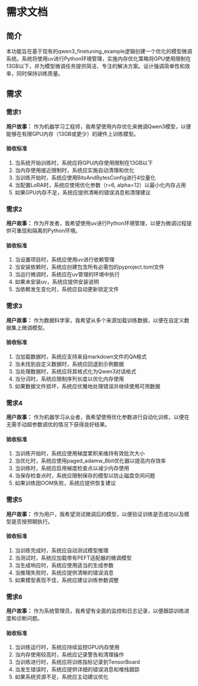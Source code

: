 # 需求文档

## 简介

本功能旨在基于现有的qwen3_finetuning_example逻辑创建一个优化的模型微调系统。系统将使用uv进行Python环境管理，实施内存优化策略将GPU使用限制在13GB以下，并为模型微调任务提供简洁、专注的解决方案。设计强调简单性和效率，同时保持训练质量。

## 需求

### 需求1

**用户故事：** 作为机器学习工程师，我希望使用内存优化来微调Qwen3模型，以便能够在有限GPU内存（13GB或更少）的硬件上训练模型。

#### 验收标准

1. 当系统开始训练时，系统应将GPU内存使用限制在13GB以下
2. 当内存使用接近限制时，系统应实施自动清理和优化
3. 当训练开始时，系统应使用BitsAndBytesConfig进行4位量化
4. 当配置LoRA时，系统应使用优化参数（r=6, alpha=12）以最小化内存占用
5. 如果GPU内存不足，系统应提供清晰的错误消息和清理建议

### 需求2

**用户故事：** 作为开发者，我希望使用uv进行Python环境管理，以便为微调过程提供可重现和隔离的Python环境。

#### 验收标准

1. 当设置项目时，系统应使用uv进行依赖管理
2. 当安装依赖时，系统应创建包含所有必需包的pyproject.toml文件
3. 当运行微调时，系统应在uv管理的环境中执行
4. 如果未安装uv，系统应提供安装说明
5. 当依赖发生变化时，系统应自动更新锁定文件

### 需求3

**用户故事：** 作为数据科学家，我希望从多个来源加载训练数据，以便在自定义数据集上微调模型。

#### 验收标准

1. 当加载数据时，系统应支持来自markdown文件的QA格式
2. 当未找到自定义数据时，系统应回退到示例数据
3. 当处理数据时，系统应将其格式化为Qwen3对话格式
4. 当分词时，系统应限制序列长度以优化内存使用
5. 如果数据文件损坏，系统应优雅地处理错误并继续使用可用数据

### 需求4

**用户故事：** 作为机器学习从业者，我希望使用优化参数进行自动化训练，以便在无需手动超参数调优的情况下获得良好结果。

#### 验收标准

1. 当训练开始时，系统应使用梯度累积来维持有效批次大小
2. 当优化时，系统应使用paged_adamw_8bit优化器以提高内存效率
3. 当训练时，系统应启用梯度检查点以减少内存使用
4. 当保存检查点时，系统应限制保存的模型以防止磁盘空间问题
5. 如果训练因OOM失败，系统应提供恢复建议

### 需求5

**用户故事：** 作为用户，我希望测试微调后的模型，以便验证训练是否成功以及模型是否按预期执行。

#### 验收标准

1. 当训练完成时，系统应自动测试模型推理
2. 当测试时，系统应加载带有PEFT适配器的微调模型
3. 当生成响应时，系统应使用适当的生成参数
4. 当推理失败时，系统应提供清晰的错误消息
5. 如果模型表现不佳，系统应建议训练参数调整

### 需求6

**用户故事：** 作为系统管理员，我希望有全面的监控和日志记录，以便跟踪训练进度和诊断问题。

#### 验收标准

1. 当训练运行时，系统应持续监控GPU内存使用
2. 当内存使用较高时，系统应记录警告和清理操作
3. 当训练进行时，系统应将训练指标记录到TensorBoard
4. 当发生错误时，系统应提供详细的错误消息和堆栈跟踪
5. 如果系统资源不足，系统应主动建议优化